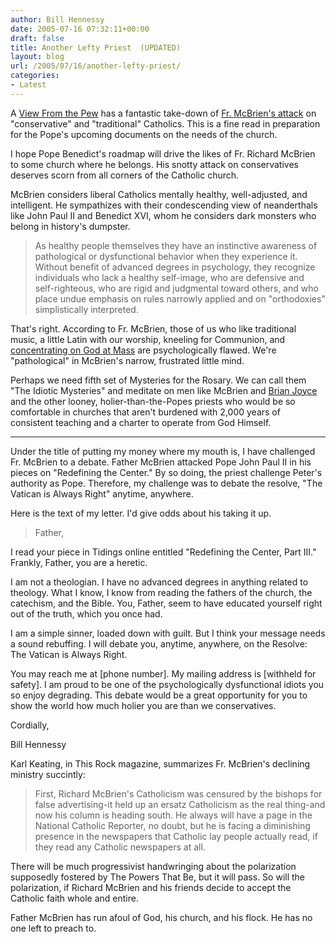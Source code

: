```yaml
---
author: Bill Hennessy
date: 2005-07-16 07:32:11+00:00
draft: false
title: Another Lefty Priest  (UPDATED)
layout: blog
url: /2005/07/16/another-lefty-priest/
categories:
- Latest
---
```


A [View From the Pew](https://kelidei.typepad.com/keli_rose/2005/07/yes_fr_mcbrien_.html) has a fantastic take-down of [Fr. McBrien's attack](https://www.the-tidings.com/2005/0716/essays.htm) on "conservative" and "traditional" Catholics.  This is a fine read in preparation for the Pope's upcoming documents on the needs of the church.

I hope Pope Benedict's roadmap will drive the likes of Fr. Richard McBrien to some church where he belongs.   His snotty attack on conservatives deserves scorn from all corners of the Catholic church.

McBrien considers liberal Catholics mentally healthy, well-adjusted, and intelligent.  He sympathizes with their condescending view of neanderthals like John Paul II and Benedict XVI, whom he considers dark monsters who belong in history's dumpster.



> As healthy people themselves they have an instinctive awareness of pathological or dysfunctional behavior when they experience it. Without benefit of advanced degrees in psychology, they recognize individuals who lack a healthy self-image, who are defensive and self-righteous, who are rigid and judgmental toward others, and who place undue emphasis on rules narrowly applied and on "orthodoxies" simplistically interpreted.



That's right.  According to Fr. McBrien, those of us who like traditional music, a little Latin with our worship, kneeling for Communion, and [concentrating on God at Mass](https://www.hennessysview.com/?p=732) are psychologically flawed.  We're "pathological" in McBrien's narrow, frustrated little mind.

Perhaps we need fifth set of Mysteries for the Rosary.  We can call them "The Idiotic Mysteries" and meditate on men like McBrien and [Brian Joyce](https://www.hennessysview.com/index.php?s=brian+joyce) and the other looney, holier-than-the-Popes priests who would be so comfortable in churches that aren't burdened with 2,000 years of consistent teaching and a charter to operate from God Himself.



* * *


Under the title of putting my money where my mouth is, I have challenged Fr. McBrien to a debate.  Father McBrien attacked Pope John Paul II in his pieces on "Redefining the Center."  By so doing, the priest challenge Peter's authority as Pope.  Therefore, my challenge was to debate the resolve, "The Vatican is Always Right" anytime, anywhere.

Here is the text of my letter.  I'd give odds about his taking it up.





> Father,

I read your piece in Tidings online entitled "Redefining the Center, Part III."  Frankly, Father, you are a heretic.

I am not a theologian.  I have no advanced degrees in anything related to theology.  What I know, I know from reading the fathers of the church, the catechism, and the Bible.  You, Father, seem to have educated yourself right out of the truth, which you once had.

I am a simple sinner, loaded down with guilt.  But I think your message needs a sound rebuffing.  I will debate you, anytime, anywhere, on the Resolve:  The Vatican is Always Right.

You may reach me at [phone number]. My mailing address is [withheld for safety].  I am proud to be one of the psychologically dysfunctional idiots you so enjoy degrading.  This debate would be a great opportunity for you to show the world how much holier you are than we conservatives.

Cordially,

Bill Hennessy



Karl Keating, in This Rock magazine, summarizes Fr. McBrien's declining ministry succintly:




> First, Richard McBrien's Catholicism was censured by the bishops for false advertising-it held up an ersatz Catholicism as the real thing-and now his column is heading south. He always will have a page in the National Catholic Reporter, no doubt, but he is facing a diminishing presence in the newspapers that Catholic lay people actually read, if they read any Catholic newspapers at all.

There will be much progressivist handwringing about the polarization supposedly fostered by The Powers That Be, but it will pass. So will the polarization, if Richard McBrien and his friends decide to accept the Catholic faith whole and entire. 



Father McBrien has run afoul of God, his church, and his flock.  He has no one left to preach to.
